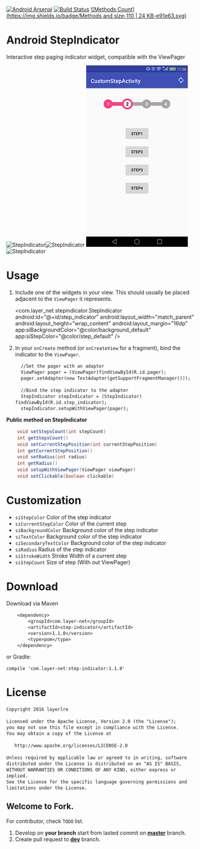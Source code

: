 [![Android Arsenal](https://img.shields.io/badge/Android%20Arsenal-StepIndicator-green.svg?style=true)](https://android-arsenal.com/details/1/5013) [![Build Status](https://api.travis-ci.org/layerlre/StepIndicator.svg?branch=master)](https://api.travis-ci.org/layerlre/StepIndicator) [![Methods Count](https://img.shields.io/badge/Methods and size-110 | 24 KB-e91e63.svg)](http://www.methodscount.com/?lib=com.layer-net%3Astep-indicator%3A1.0.0)
# Android StepIndicator

Interactive step paging indicator widget, compatible with the ViewPager

![StepIndicator](https://github.com/layerlre/StepIndicator/raw/master/images/port4.gif)![StepIndicator](https://github.com/layerlre/StepIndicator/raw/master/images/port6.gif)
![StepIndicator](https://github.com/layerlre/StepIndicator/raw/master/images/custom_step.png)
![StepIndicator](https://github.com/layerlre/StepIndicator/raw/master/images/land6.gif)
# Usage
  1. Include one of the widgets in your view. This should usually be placed
     adjacent to the `ViewPager` it represents.

        <com.layer_net.stepindicator.StepIndicator
            android:id="@+id/step_indicator"
            android:layout_width="match_parent"
            android:layout_height="wrap_content"
            android:layout_margin="16dp"
            app:siBackgroundColor="@color/background_default"
            app:siStepColor="@color/step_default" />

  2. In your `onCreate` method (or `onCreateView` for a fragment), bind the
     indicator to the `ViewPager`.

           //Set the pager with an adapter
           ViewPager pager = (ViewPager)findViewById(R.id.pager);
           pager.setAdapter(new TestAdapter(getSupportFragmentManager()));

           //Bind the step indicator to the adapter
           StepIndicator stepIndicator = (StepIndicator) findViewById(R.id.step_indicator);
           stepIndicator.setupWithViewPager(pager);


**Public method on StepIndicator**
```java
    void setStepsCount(int stepCount)
    int getStepsCount()
    void setCurrentStepPosition(int currentStepPosition)
    int getCurrentStepPosition()
    void setRadius(int radius)
    int getRadius()
    void setupWithViewPager(ViewPager viewPager)
    void setClickable(boolean clickable)
```

# Customization
 * `siStepColor` Color of the step indicator
 * `siCurrentStepColor` Color of the current step
 * `siBackgroundColor` Background color of the step indicator
 * `siTextColor` Background color of the step indicator
 * `siSecondaryTextColor` Background color of the step indicator
 * `siRadius` Radius of the step indicator
 * `siStrokeWidth` Stroke Width of a current step
 * `siStepCount` Size of step (With out ViewPager)

# Download
Download via Maven

        <dependency>
            <groupId>com.layer-net</groupId>
            <artifactId>step-indicator</artifactId>
            <version>1.1.0</version>
            <type>pom</type>
        </dependency>

or Gradle:

    compile 'com.layer-net:step-indicator:1.1.0'


# License

    Copyright 2016 layerlre

    Licensed under the Apache License, Version 2.0 (the "License");
    you may not use this file except in compliance with the License.
    You may obtain a copy of the License at

       http://www.apache.org/licenses/LICENSE-2.0

    Unless required by applicable law or agreed to in writing, software
    distributed under the License is distributed on an "AS IS" BASIS,
    WITHOUT WARRANTIES OR CONDITIONS OF ANY KIND, either express or implied.
    See the License for the specific language governing permissions and
    limitations under the License.

## Welcome to Fork.

For contributor, check `TODO` list.

1. Develop on **your branch** start from lasted commit on **[master](https://github.com/layerlre/StepIndicator)** branch.
2. Create pull request to **[dev](https://github.com/layerlre/StepIndicator/tree/dev)** branch.
